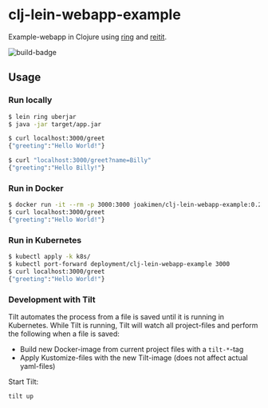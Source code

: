 # clj-lein-webapp-example

Example-webapp in Clojure using [ring](https://github.com/ring-clojure/ring) and [reitit](https://github.com/metosin/reitit).

![build-badge](https://github.com/joakimen/clj-lein-webapp-example/actions/workflows/clojure.yml/badge.svg)

## Usage

### Run locally

```sh
$ lein ring uberjar
$ java -jar target/app.jar

$ curl localhost:3000/greet           
{"greeting":"Hello World!"}

$ curl "localhost:3000/greet?name=Billy"
{"greeting":"Hello Billy!"} 
```

### Run in Docker

```sh
$ docker run -it --rm -p 3000:3000 joakimen/clj-lein-webapp-example:0.2.0
$ curl localhost:3000/greet
{"greeting":"Hello World!"}
```

### Run in Kubernetes

```sh
$ kubectl apply -k k8s/
$ kubectl port-forward deployment/clj-lein-webapp-example 3000
$ curl localhost:3000/greet
{"greeting":"Hello World!"}
```

### Development with Tilt

Tilt automates the process from a file is saved until it is running in Kubernetes. While Tilt is running, Tilt will watch all project-files and perform the following when a file is saved:

* Build new Docker-image from current project files with a `tilt-*`-tag
* Apply Kustomize-files with the new Tilt-image (does not affect actual yaml-files)

Start Tilt:

```sh
tilt up
```
